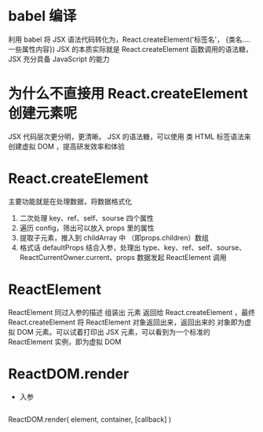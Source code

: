 # babel 编译
利用 babel 将 JSX 语法代码转化为，React.createElement('标签名'， {类名....一些属性内容})
JSX 的本质实际就是 React.createElement 函数调用的语法糖，JSX 充分具备 JavaScript 的能力

# 为什么不直接用 React.createElement 创建元素呢
JSX 代码层次更分明，更清晰。
JSX 的语法糖，可以使用 类 HTML 标签语法来创建虚拟 DOM ，提高研发效率和体验

# React.createElement
主要功能就是在处理数据，将数据格式化
1. 二次处理 key、ref、self、sourse 四个属性
2. 遍历 config，筛出可以放入 props 里的属性
3. 提取子元素，推入到 childArray 中 （即props.children）数组
4. 格式话 defaultProps
结合入参，处理出 type、key、ref、self、sourse、ReactCurrentOwner.current、props 数据发起 ReactElement 调用

# ReactElement
ReactElement 同过入参的描述 组装出 元素 返回给 React.createElement ，最终 React.createElement 将 ReactElement 对象返回出来，返回出来的 对象即为虚拟 DOM 元素。可以试着打印出 JSX 元素，可以看到为一个标准的 ReactElement 实例，即为虚拟 DOM 

# ReactDOM.render
- 入参
```
```
ReactDOM.render(
    <!-- 需要渲染的元素(ReactElement) -->
    element,
    <!-- 元素挂载的目标容器(一个真实的DOM节点) -->
    container,
    <!-- 回调函数，可选参数，可以用来处理渲染结束后的逻辑 -->
    [callback]
)
```


